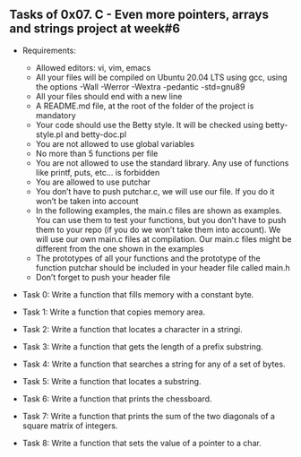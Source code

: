 ## Tasks of 0x07. C - Even more pointers, arrays and strings project at week#6
 
 - Requirements:
	- Allowed editors: vi, vim, emacs
	- All your files will be compiled on Ubuntu 20.04 LTS using gcc, using the options -Wall -Werror -Wextra -pedantic -std=gnu89
	- All your files should end with a new line
	- A README.md file, at the root of the folder of the project is mandatory
	- Your code should use the Betty style. It will be checked using betty-style.pl and betty-doc.pl
	- You are not allowed to use global variables
	- No more than 5 functions per file
	- You are not allowed to use the standard library. Any use of functions like printf, puts, etc… is forbidden
	- You are allowed to use putchar
	- You don’t have to push putchar.c, we will use our file. If you do it won’t be taken into account
	- In the following examples, the main.c files are shown as examples. You can use them to test your functions, but you don’t have to push them to your repo (if you do we won’t take them into account). We will use our own main.c files at compilation. Our main.c files might be different from the one shown in the examples
	- The prototypes of all your functions and the prototype of the function putchar should be included in your header file called main.h
	- Don’t forget to push your header file

 - Task 0: Write a function that fills memory with a constant byte.
 - Task 1: Write a function that copies memory area.
 - Task 2: Write a function that locates a character in a stringi.
 - Task 3: Write a function that gets the length of a prefix substring.
 - Task 4: Write a function that searches a string for any of a set of bytes.
 - Task 5: Write a function that locates a substring.
 - Task 6: Write a function that prints the chessboard.
 - Task 7: Write a function that prints the sum of the two diagonals of a square matrix of integers.
 - Task 8: Write a function that sets the value of a pointer to a char.
